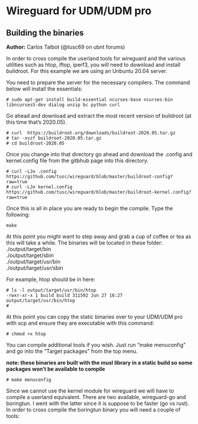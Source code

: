 # Wireguard for UDM/UDM pro


## Building the binaries
**Author:** Carlos Talbot (@tusc69 on ubnt forums)

In order to cross compile the userland tools for wireguard and the various utilities such as htop, iftop, iperf3, you will need to download and install buildroot. For this example we are using an Unbuntu 20.04 server.

You need to prepare the server for the necessary compilers. The command below will install the essentials:

```
# sudo apt-get install build-essential ncurses-base ncurses-bin libncurses5-dev dialog unzip bc python curl
```

Go ahead and download and extract the most recent version of buildroot (at this time that’s 2020.05). 

```
# curl  https://buildroot.org/downloads/buildroot-2020.05.tar.gz
# tar -xvzf buildroot-2020.05.tar.gz
# cd buildroot-2020.05
```
Once you change into that directory go ahead and download the .config and kernel.config file from the gitbhub page into this directory.

```
# curl -LJo .config  https://github.com/tusc/wireguard/blob/master/buildroot-config?raw=true
# curl -LJo kernel.config  https://github.com/tusc/wireguard/blob/master/buildroot-kernel.config?raw=true
```

Once this is all in place you are ready to begin the compile. Type the following:

```
make
```

At this point you might want to step away and grab a cup of coffee or tea as this will take a while.
The binaries will be located in these folder:
./output/target/bin<br/>
./output/target/sbin<br/>
./output/target/usr/bin<br/>
./output/target/usr/sbin

For example, htop should be in here:
```
# ls -l output/target/usr/bin/htop
-rwxr-xr-x 1 build build 311592 Jun 27 16:27 output/target/usr/bin/htop
#
```

At this point you can copy the static binaries over to your UDM/UDM pro with scp and ensure they are executable with this command:

```
# chmod +x htop
```

You can compile additional tools if you wish. Just run “make menuconfig” and go into the “Target packages” from the top menu.

**note: these binaries are built with the musl library in a static build so some packages won’t be available to compile**

```
# make menuconfig
```

Since we cannot use the kernel module for wireguard we will have to compile a userland equivalent. There are two available, wireguard-go and boringtun. I went with the latter since it is suppose to be faster (go vs rust).
In order to cross compile the boringtun binary you will need a couple of tools:
